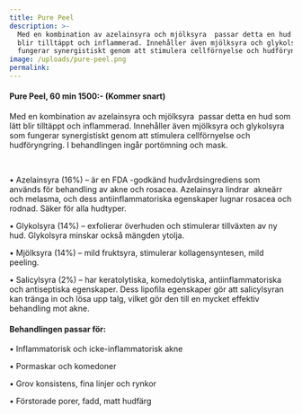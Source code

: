 ```yaml
---
title: Pure Peel
description: >-
  Med en kombination av azelainsyra och mjölksyra  passar detta en hud som lätt
  blir tilltäppt och inflammerad. Innehåller även mjölksyra och glykolsyra som
  fungerar synergistiskt genom att stimulera cellförnyelse och hudföryngring.
image: /uploads/pure-peel.png
permalink:
---
```

#### Pure Peel, 60 min 1500:- (Kommer snart)

Med en kombination av azelainsyra och mjölksyra&nbsp; passar detta en hud som lätt blir tilltäppt och inflammerad. Inneh&aring;ller även mjölksyra och glykolsyra som fungerar synergistiskt genom att stimulera cellförnyelse och hudföryngring. I behandlingen ing&aring;r portömning och mask.

&nbsp;

• Azelainsyra (16%) – är en FDA -godkänd hudv&aring;rdsingrediens som används för behandling av akne och rosacea. Azelainsyra lindrar&nbsp; akneärr och melasma, och dess antiinflammatoriska egenskaper lugnar rosacea och rodnad. Säker för alla hudtyper.

• Glykolsyra (14%) – exfolierar överhuden och stimulerar tillväxten av ny hud. Glykolsyra minskar ocks&aring; mängden ytolja.

• Mjölksyra (14%) – mild fruktsyra, stimulerar kollagensyntesen, mild peeling.

• Salicylsyra (2%) – har keratolytiska, komedolytiska, antiinflammatoriska och antiseptiska egenskaper. Dess lipofila egenskaper gör att salicylsyran kan tränga in och lösa upp talg, vilket gör den till en mycket effektiv behandling mot akne.

#### Behandlingen passar för:

• Inflammatorisk och icke-inflammatorisk akne

• Pormaskar och komedoner

• Grov konsistens, fina linjer och rynkor

• Förstorade porer, fadd, matt hudfärg

&nbsp;